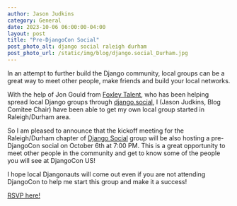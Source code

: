 ```yaml
---
author: Jason Judkins
category: General
date: 2023-10-06 06:00:00-04:00
layout: post
title: "Pre-DjangoCon Social"
post_photo_alt: django social raleigh durham
post_photo_url: /static/img/blog/django.social_Durham.jpg
---
```


In an attempt to further build the Django community, local groups can be a great way to meet other people, make friends and build your local networks.

With the help of Jon Gould from [Foxley Talent](https://foxleytalent.com/), who has been helping spread local Django groups through [django.social](https://www.linkedin.com/company/djangosocial/), I (Jason Judkins, Blog Comitee Chair) have been able to get my own local group started in Raleigh/Durham area.

So I am pleased to announce that the kickoff meeting for the Raleigh/Durham chapter of [Django Social](https://www.meetup.com/djangosocial-raleighdurham/) group will be also hosting a pre-DjangoCon social on October 6th at 7:00 PM.  This is a great opportunity to meet other people in the community and get to know some of the people you will see at DjangoCon US!

I hope local Djangonauts will come out even if you are not attending DjangoCon to help me start this group and make it a success!

[RSVP here!](https://www.meetup.com/djangosocial-raleighdurham/events/296513501/)
